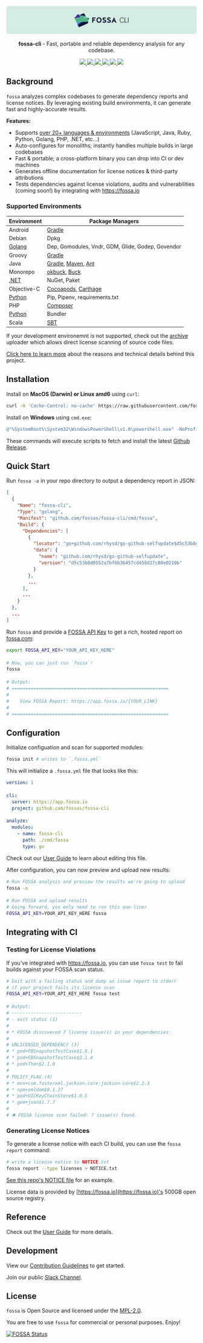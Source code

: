![FOSSA](https://raw.githubusercontent.com/fossas/fossa-cli/master/docs/assets/header.png)

<p align="center">
  <b>fossa-cli</b> - Fast, portable and reliable dependency analysis for any codebase.
</p>

<p align="center">
  <a href="https://app.fossa.io/projects/git%2Bgithub.com%2Ffossas%2Ffossa-cli?ref=badge_shield" alt="FOSSA Status">
    <img src="https://app.fossa.io/api/projects/git%2Bgithub.com%2Ffossas%2Ffossa-cli.svg?type=shield"/>
  </a>
  <a href="https://circleci.com/gh/fossas/fossa-cli" alt="CircleCI Tests">
    <img src="https://circleci.com/gh/fossas/fossa-cli.svg?style=shield&circle-token=f55f707e21ac39a80127d3372a1a1452ec94f4f7"/>
  </a>
  <a href="https://goreportcard.com/report/github.com/fossas/fossa-cli">
    <img src="https://goreportcard.com/badge/github.com/fossas/fossa-cli">
  </a>
  <a href="https://golangci.com/r/github.com/fossas/fossa-cli">
    <img src="https://golangci.com/badges/github.com/fossas/fossa-cli.svg">
  </a>
  <a href="http://slack.fossa.io/">
    <img src="https://slack.fossa.io/badge.svg">
  </a>
  <a href="https://codecov.io/gh/fossas/fossa-cli">
    <img src="https://codecov.io/gh/fossas/fossa-cli/branch/master/graph/badge.svg" />
  </a>
</p>

## Background

`fossa` analyzes complex codebases to generate dependency reports and license notices. By leveraging existing build environments, it can generate fast and highly-accurate results.

**Features:**

- Supports [over 20+ languages & environments](docs/how-it-works.md) (JavaScript, Java, Ruby, Python, Golang, PHP, .NET, etc...)
- Auto-configures for monoliths; instantly handles multiple builds in large codebases
- Fast & portable; a cross-platform binary you can drop into CI or dev machines
- Generates offline documentation for license notices & third-party attributions
- Tests dependencies against license violations, audits and vulnerabilities (coming soon!) by integrating with https://fossa.io

### Supported Environments
|              Environment              |                                              Package Managers                                               |
| ------------------------------------- | ----------------------------------------------------------------------------------------------------------- |
| Android                               | [Gradle](docs/integrations/gradle.md)                                                                       |
| Debian                                | Dpkg                                                                                                        |
| [Golang](docs/integrations/golang.md) | Dep, Gomodules, Vndr, GDM, Glide, Godep, Govendor                                                           |
| Groovy                                | [Gradle](docs/integrations/gradle.md)                                                                       |
| Java                                  | [Gradle](docs/integrations/gradle.md), [Maven](docs/integrations/maven.md), [Ant](docs/integrations/ant.md) |
| Monorepo                              | [okbuck](docs/integrations/okbuck.md), [Buck](docs/integrations/buck.md)                                    |
| [.NET](docs/integrations/nuget.md)    | NuGet, Paket                                                                                                |
| Objective-C                           | [Cocoapods](docs/integrations/cocoapods.md), [Carthage](docs/integrations/carthage.md)                      |
| [Python](docs/integrations/python.md) | Pip, Pipenv, requirements.txt                                                                               |
| PHP                                   | [Composer](docs/integrations/composer.md)                                                                   |
| [Python](docs/integrations/ruby.md)   | Bundler                                                                                                     |
| Scala                                 | [SBT](docs/integrations/sbt.md)                                                                             |
If your development environemnt is not supported, check out the [archive](docs/integrations/archive.md) uploader which allows direct license scanning of source code files.

[Click here to learn more](docs/how-it-works.md) about the reasons and technical details behind this project.

## Installation

Install on **MacOS (Darwin) or Linux amd6** using `curl`:
```bash
curl -H 'Cache-Control: no-cache' https://raw.githubusercontent.com/fossas/fossa-cli/master/install.sh | bash
```

Install on **Windows** using `cmd.exe`:
```powershell
@"%SystemRoot%\System32\WindowsPowerShell\v1.0\powershell.exe" -NoProfile -InputFormat None -ExecutionPolicy Bypass -Command "iex ((New-Object System.Net.WebClient).DownloadString('https://raw.githubusercontent.com/fossas/fossa-cli/master/install.ps1'))"
```

These commands will execute scripts to fetch and install the latest [Github Release](releases/).

## Quick Start

Run `fossa -o` in your repo directory to output a dependency report in JSON:
```json
[
  {
    "Name": "fossa-cli",
    "Type": "golang",
    "Manifest": "github.com/fossas/fossa-cli/cmd/fossa",
    "Build": {
      "Dependencies": [
        {
          "locator": "go+github.com/rhysd/go-github-selfupdate$d5c53b8d0552a7bf6b36457cd458d27c80e0210b",
          "data": {
            "name": "github.com/rhysd/go-github-selfupdate",
            "version": "d5c53b8d0552a7bf6b36457cd458d27c80e0210b"
          }
        },
        ...
      ],
      ...
    }
  },
  ...
]
```

Run `fossa` and provide a [FOSSA API Key](https://docs.fossa.io/docs/api-reference) to get a rich, hosted report on [fossa.com](fossa.com):

```bash
export FOSSA_API_KEY="YOUR_API_KEY_HERE"

# Now, you can just run `fossa`!
fossa

# Output:
# ==========================================================
#
#    View FOSSA Report: https://app.fossa.io/{YOUR_LINK}
#
# ==========================================================
```

## Configuration

Initialize configuation and scan for supported modules:

```bash
fossa init # writes to `.fossa.yml`
```

This will initialize a `.fossa.yml` file that looks like this:

```yaml
version: 1

cli:
  server: https://app.fossa.io
  project: github.com/fossas/fossa-cli

analyze:
  modules:
    - name: fossa-cli
      path: ./cmd/fossa
      type: go
```

Check out our [User Guide](docs/user-guide.md) to learn about editing this file.

After configuration, you can now preview and upload new results:

```bash
# Run FOSSA analysis and preview the results we're going to upload
fossa -o

# Run FOSSA and upload results
# Going forward, you only need to run this one-liner
FOSSA_API_KEY=YOUR_API_KEY_HERE fossa
```

## Integrating with CI

### Testing for License Violations
If you've integrated with https://fossa.io, you can use `fossa test` to fail builds against your FOSSA scan status.

```bash
# Exit with a failing status and dump an issue report to stderr
# if your project fails its license scan
FOSSA_API_KEY=YOUR_API_KEY_HERE fossa test

# Output:
# --------------------------
# - exit status (1)
#
# * FOSSA discovered 7 license issue(s) in your dependencies:
#
# UNLICENSED_DEPENDENCY (3)
# * pod+FBSnapshotTestCase$1.8.1
# * pod+FBSnapshotTestCase$2.1.4
# * pod+Then$2.1.0
#
# POLICY_FLAG (4)
# * mvn+com.fasterxml.jackson.core:jackson-core$2.2.3
# * npm+xmldom$0.1.27
# * pod+UICKeyChainStore$1.0.5
# * gem+json$1.7.7
#
# ✖ FOSSA license scan failed: 7 issue(s) found.
```

### Generating License Notices

To generate a license notice with each CI build, you can use the `fossa report` command:

```bash
# write a license notice to NOTICE.txt
fossa report --type licenses > NOTICE.txt
```

[See this repo's NOTICE file](NOTICE) for an example.

License data is provided by [https://fossa.io](https://fossa.io)'s 500GB open source registry.

## Reference
Check out the [User Guide](docs/user-guide.md) for more details.

## Development

View our [Contribution Guidelines](.github/CONTRIBUTING.md) to get started.

Join our public [Slack Channel](https://slack.fossa.io).

## License

`fossa` is Open Source and licensed under the [MPL-2.0](https://tldrlegal.com/license/mozilla-public-license-2.0-(mpl-2)).

You are free to use `fossa` for commercial or personal purposes. Enjoy!

[![FOSSA Status](https://app.fossa.io/api/projects/git%2Bgithub.com%2Ffossas%2Ffossa-cli.svg?type=large)](https://app.fossa.io/projects/git%2Bgithub.com%2Ffossas%2Ffossa-cli?ref=badge_large)
